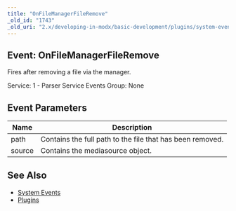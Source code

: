 ```yaml
---
title: "OnFileManagerFileRemove"
_old_id: "1743"
_old_uri: "2.x/developing-in-modx/basic-development/plugins/system-events/onfilemanagerfileremove"
---
```


## Event: OnFileManagerFileRemove

 Fires after removing a file via the manager.

 Service: 1 - Parser Service Events 
 Group: None

## Event Parameters

 | Name   | Description                                               |
 | ------ | --------------------------------------------------------- |
 | path   | Contains the full path to the file that has been removed. |
 | source | Contains the mediasource object.                          |

## See Also

- [System Events](extending-modx/plugins/system-events)
- [Plugins](extending-modx/plugins)